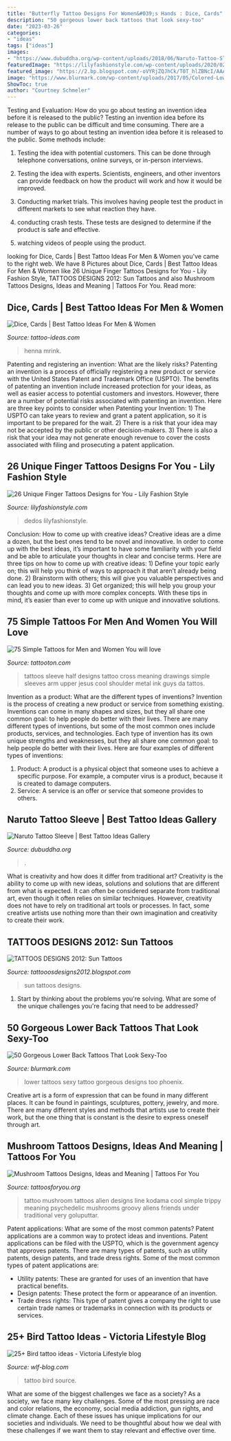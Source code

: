 ```yaml
---
title: "Butterfly Tattoo Designs For Women&#039;s Hands : Dice, Cards"
description: "50 gorgeous lower back tattoos that look sexy-too"
date: "2023-03-26"
categories:
- "ideas"
tags: ["ideas"]
images:
- "https://www.dubuddha.org/wp-content/uploads/2018/06/Naruto-Tattoo-Sleeve-by-Jordan-Baker-728x910.jpg"
featuredImage: "https://lilyfashionstyle.com/wp-content/uploads/2020/02/2-21.jpg"
featured_image: "https://2.bp.blogspot.com/-oVYRjZQJhCk/T0T_hlZBNcI/AAAAAAAAB2Y/6tXSfeE2cDk/s1600/sun-tattoos-11.jpg"
image: "https://www.blurmark.com/wp-content/uploads/2017/05/Colored-Lower-Back-Tattoo.jpg"
ShowToc: true
author: "Courtney Schmeler"
---
```



Testing and Evaluation: How do you go about testing an invention idea before it is released to the public?
Testing an invention idea before its release to the public can be difficult and time consuming. There are a number of ways to go about testing an invention idea before it is released to the public. Some methods include:
1) Testing the idea with potential customers. This can be done through telephone conversations, online surveys, or in-person interviews.

2) Testing the idea with experts. Scientists, engineers, and other inventors can provide feedback on how the product will work and how it would be improved.

3) Conducting market trials. This involves having people test the product in different markets to see what reaction they have.

4) conducting crash tests. These tests are designed to determine if the product is safe and effective.

5) watching videos of people using the product.

	

		
looking for Dice, Cards | Best Tattoo Ideas For Men &amp; Women you've came to the right web. We have 8 Pictures about Dice, Cards | Best Tattoo Ideas For Men &amp; Women like 26 Unique Finger Tattoos Designs for You - Lily Fashion Style, TATTOOS DESIGNS 2012: Sun Tattoos and also Mushroom Tattoos Designs, Ideas and Meaning | Tattoos For You. Read more:
		
    
## Dice, Cards | Best Tattoo Ideas For Men &amp; Women

<img loading=lazy src="https://tattoo-ideas.com/wp-content/uploads/2020/08/Gambling-leg-sleeve-768x902.jpg" onerror="this.onerror=null;this.src='https://tse1.mm.bing.net/th?id=OIP.XHquBhqPCptbyt0OOKxfEAHaIs&amp;pid=15.1';" alt="Dice, Cards | Best Tattoo Ideas For Men &amp; Women">

_Source: tattoo-ideas.com_

>henna mrink. 

	

Patenting and registering an invention: What are the likely risks?
Patenting an invention is a process of officially registering a new product or service with the United States Patent and Trademark Office (USPTO). The benefits of patenting an invention include increased protection for your ideas, as well as easier access to potential customers and investors. However, there are a number of potential risks associated with patenting an invention. Here are three key points to consider when Patenting your Invention: 1) The USPTO can take years to review and grant a patent application, so it is important to be prepared for the wait. 2) There is a risk that your idea may not be accepted by the public or other decision-makers. 3) There is also a risk that your idea may not generate enough revenue to cover the costs associated with filing and prosecuting a patent application.

    
## 26 Unique Finger Tattoos Designs For You - Lily Fashion Style

<img loading=lazy src="https://lilyfashionstyle.com/wp-content/uploads/2020/02/2-21.jpg" onerror="this.onerror=null;this.src='https://tse4.mm.bing.net/th?id=OIP.AJ1JvQA6kvvkT_MoxfH50AHaKw&amp;pid=15.1';" alt="26 Unique Finger Tattoos Designs for You - Lily Fashion Style">

_Source: lilyfashionstyle.com_

>dedos lilyfashionstyle. 

	

Conclusion: How to come up with creative ideas?
Creative ideas are a dime a dozen, but the best ones tend to be novel and innovative. In order to come up with the best ideas, it’s important to have some familiarity with your field and be able to articulate your thoughts in clear and concise terms. Here are three tips on how to come up with creative ideas: 1) Define your topic early on; this will help you think of ways to approach it that aren’t already being done. 2) Brainstorm with others; this will give you valuable perspectives and can lead you to new ideas. 3) Get organized; this will help you group your thoughts and come up with more complex concepts. With these tips in mind, it’s easier than ever to come up with unique and innovative solutions.

    
## 75 Simple Tattoos For Men And Women You Will Love

<img loading=lazy src="https://tattooton.com/wp-content/uploads/2016/02/tattoos-for-men-and-women.31.jpg" onerror="this.onerror=null;this.src='https://tse1.mm.bing.net/th?id=OIP.mbHUlCXfp8zp_JzIdBKJ1wHaJ4&amp;pid=15.1';" alt="75 Simple Tattoos for Men and Women You will love">

_Source: tattooton.com_

>tattoos sleeve half designs tattoo cross meaning drawings simple sleeves arm upper jesus cool shoulder metal ink guys da tattos. 

	

Invention as a product: What are the different types of inventions?
Invention is the process of creating a new product or service from something existing. Inventions can come in many shapes and sizes, but they all share one common goal: to help people do better with their lives. 
There are many different types of inventions, but some of the most common ones include products, services, and technologies. Each type of invention has its own unique strengths and weaknesses, but they all share one common goal: to help people do better with their lives. 
Here are four examples of different types of inventions: 
1) Product: A product is a physical object that someone uses to achieve a specific purpose. For example, a computer virus is a product, because it is created to damage computers. 
2) Service: A service is an offer or service that someone provides to others.

    
## Naruto Tattoo Sleeve | Best Tattoo Ideas Gallery

<img loading=lazy src="https://www.dubuddha.org/wp-content/uploads/2018/06/Naruto-Tattoo-Sleeve-by-Jordan-Baker-728x910.jpg" onerror="this.onerror=null;this.src='https://tse4.mm.bing.net/th?id=OIP.L9cSprsXN_eyA56wNV1bawHaJQ&amp;pid=15.1';" alt="Naruto Tattoo Sleeve | Best Tattoo Ideas Gallery">

_Source: dubuddha.org_

>. 

	

What is creativity and how does it differ from traditional art?
Creativity is the ability to come up with new ideas, solutions and solutions that are different from what is expected. It can often be considered separate from traditional art, even though it often relies on similar techniques. However, creativity does not have to rely on traditional art tools or processes. In fact, some creative artists use nothing more than their own imagination and creativity to create their work.

    
## TATTOOS DESIGNS 2012: Sun Tattoos

<img loading=lazy src="https://2.bp.blogspot.com/-oVYRjZQJhCk/T0T_hlZBNcI/AAAAAAAAB2Y/6tXSfeE2cDk/s1600/sun-tattoos-11.jpg" onerror="this.onerror=null;this.src='https://tse4.mm.bing.net/th?id=OIP.3BeSY6xSs1rFa85CY29COwHaKA&amp;pid=15.1';" alt="TATTOOS DESIGNS 2012: Sun Tattoos">

_Source: tattooosdesigns2012.blogspot.com_

>sun tattoos designs. 

	

1. Start by thinking about the problems you're solving. What are some of the unique challenges you're facing that need to be addressed? 

    
## 50 Gorgeous Lower Back Tattoos That Look Sexy-Too

<img loading=lazy src="https://www.blurmark.com/wp-content/uploads/2017/05/Colored-Lower-Back-Tattoo.jpg" onerror="this.onerror=null;this.src='https://tse4.mm.bing.net/th?id=OIP.hM-RPi4sKKGIYss8ZBXmLAHaHa&amp;pid=15.1';" alt="50 Gorgeous Lower Back Tattoos That Look Sexy-Too">

_Source: blurmark.com_

>lower tattoos sexy tattoo gorgeous designs too phoenix. 

	

Creative art is a form of expression that can be found in many different places. It can be found in paintings, sculptures, pottery, jewelry, and more. There are many different styles and methods that artists use to create their work, but the one thing that is constant is the desire to express oneself through art.

    
## Mushroom Tattoos Designs, Ideas And Meaning | Tattoos For You

<img loading=lazy src="https://www.tattoosforyou.org/wp-content/uploads/2016/03/Mushroom-Tattoo-Black-and-White-225x300.jpg" onerror="this.onerror=null;this.src='https://tse3.mm.bing.net/th?id=OIP.4f0aFTLNLIMViW2CuXibyQAAAA&amp;pid=15.1';" alt="Mushroom Tattoos Designs, Ideas and Meaning | Tattoos For You">

_Source: tattoosforyou.org_

>tattoo mushroom tattoos alien designs line kodama cool simple trippy meaning psychedelic mushrooms groovy aliens friends under traditional very goluputtar. 

	

Patent applications: What are some of the most common patents?
Patent applications are a common way to protect ideas and inventions. Patent applications can be filed with the USPTO, which is the government agency that approves patents. There are many types of patents, such as utility patents, design patents, and trade dress rights. Some of the most common types of patent applications are: 
- Utility patents: These are granted for uses of an invention that have practical benefits. 
- Design patents: These protect the form or appearance of an invention. 
- Trade dress rights: This type of patent gives a company the right to use certain trade names or trademarks in connection with its products or services.

    
## 25+ Bird Tattoo Ideas - Viсtoria Lifestyle Blog

<img loading=lazy src="https://wlf-blog.com/wp-content/uploads/2020/01/25.BirdTatoo-683x1024.jpg" onerror="this.onerror=null;this.src='https://tse2.mm.bing.net/th?id=OIP.sHdwX4pLuQo8g45EwT7K0AHaLG&amp;pid=15.1';" alt="25+ Bird tattoo ideas - Viсtoria Lifestyle blog">

_Source: wlf-blog.com_

>tattoo bird source. 

	

What are some of the biggest challenges we face as a society?
As a society, we face many key challenges. Some of the most pressing are race and color relations, the economy, social media addiction, gun rights, and climate change. Each of these issues has unique implications for our societies and individuals. We need to be thoughtful about how we deal with these challenges if we want them to stay relevant and effective over time.

